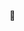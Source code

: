 👋 

<!---
zongqiooi/zongqiooi is a ✨ special ✨ repository because its `README.md` (this file) appears on your GitHub profile.
You can click the Preview link to take a look at your changes.
--->
